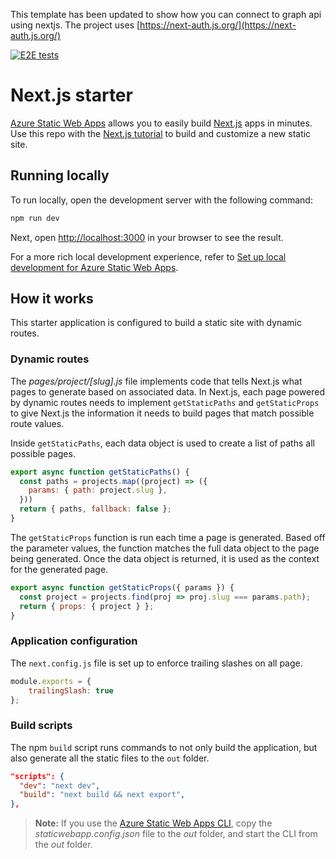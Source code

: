 This template has been updated to show how you can connect to graph api using nextjs. The project uses [https://next-auth.js.org/](https://next-auth.js.org/)

[![E2E tests](https://github.com/staticwebdev/nextjs-starter/actions/workflows/playwright.js.yml/badge.svg)](https://github.com/staticwebdev/nextjs-starter/actions/workflows/playwright.js.yml)

# Next.js starter

[Azure Static Web Apps](https://docs.microsoft.com/azure/static-web-apps/overview) allows you to easily build [Next.js](https://nextjs.org/) apps in minutes. Use this repo with the [Next.js tutorial](https://docs.microsoft.com/azure/static-web-apps/deploy-nextjs) to build and customize a new static site.

## Running locally

To run locally, open the development server with the following command:

```bash
npm run dev
```

Next, open [http://localhost:3000](http://localhost:3000) in your browser to see the result.

For a more rich local development experience, refer to [Set up local development for Azure Static Web Apps](https://docs.microsoft.com/azure/static-web-apps/local-development).

## How it works

This starter application is configured to build a static site with dynamic routes. 

### Dynamic routes

The *pages/project/[slug].js* file implements code that tells Next.js what pages to generate based on associated data. In Next.js, each page powered by dynamic routes needs to implement `getStaticPaths` and `getStaticProps` to give Next.js the information it needs to build pages that match possible route values.

Inside `getStaticPaths`, each data object is used to create a list of paths all possible pages.

```javascript
export async function getStaticPaths() {
  const paths = projects.map((project) => ({
    params: { path: project.slug },
  }))
  return { paths, fallback: false };
}
```
The `getStaticProps` function is run each time a page is generated. Based off the parameter values, the function matches the full data object to the page being generated. Once the data object is returned, it is used as the context for the generated page.

```javascript
export async function getStaticProps({ params }) {
  const project = projects.find(proj => proj.slug === params.path);
  return { props: { project } };
}
```
### Application configuration

The `next.config.js` file is set up to enforce trailing slashes on all page.

```javascript
module.exports = {
    trailingSlash: true
};
```
### Build scripts

The npm `build` script runs commands to not only build the application, but also generate all the static files to the `out` folder.

```json
"scripts": {
  "dev": "next dev",
  "build": "next build && next export",
},
```

> **Note:** If you use the [Azure Static Web Apps CLI](https://docs.microsoft.com/azure/static-web-apps/local-development), copy the *staticwebapp.config.json* file to the *out* folder, and start the CLI from the *out* folder.
